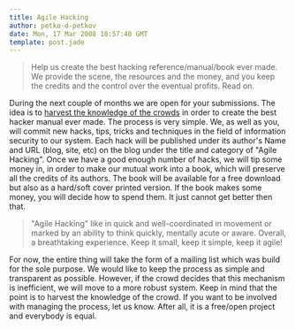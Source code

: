```yaml
---
title: Agile Hacking
author: petko-d-petkov
date: Mon, 17 Mar 2008 18:57:40 GMT
template: post.jade
---
```


> Help us create the best hacking reference/manual/book ever made. We provide the scene, the resources and the money, and you keep the credits and the control over the eventual profits. Read on.

During the next couple of months we are open for your submissions. The idea is to [harvest the knowledge of the crowds](http://en.wikipedia.org/wiki/Crowdsourcing) in order to create the best hacker manual ever made. The process is very simple. We, as well as you, will commit new hacks, tips, tricks and techniques in the field of information security to our system. Each hack will be published under its author's Name and URL (blog, site, etc) on the blog under the title and category of "Agile Hacking". Once we have a good enough number of hacks, we will tip some money in, in order to make our mutual work into a book, which will preserve all the credits of its authors. The book will be available for a free download but also as a hard/soft cover printed version. If the book makes some money, you will decide how to spend them. It just cannot get better then that.

> "Agile Hacking" like in quick and well-coordinated in movement or marked by an ability to think quickly, mentally acute or aware. Overall, a breathtaking experience. Keep it small, keep it simple, keep it agile!

For now, the entire thing will take the form of a mailing list which was build for the sole purpose. We would like to keep the process as simple and transparent as possible. However, if the crowd decides that this mechanism is inefficient, we will move to a more robust system. Keep in mind that the point is to harvest the knowledge of the crowd. If you want to be involved with managing the process, let us know. After all, it is a free/open project and everybody is equal.
